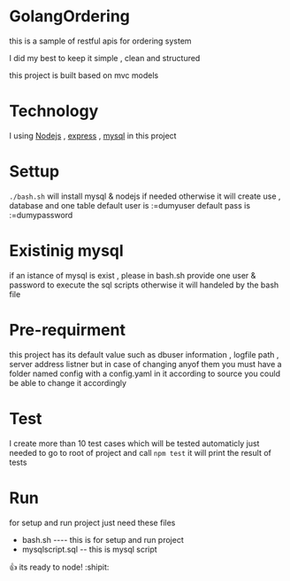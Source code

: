 # GolangOrdering
this is a sample of restful apis for ordering system

I did my best to keep it simple , clean and structured 

this project is built based on mvc models 

# Technology
I using [Nodejs](https://nodejs.org)  , [express](http://expressjs.com) , [mysql](https://www.mysql.com) in this project

# Settup
``` ./bash.sh ``` 
will install mysql & nodejs if needed otherwise it will create use , database and one table
default user is :=dumyuser
default pass is :=dumypassword

# Existinig mysql
if an istance of mysql is exist , please in bash.sh provide one user & password 
to execute the sql scripts
otherwise it will handeled by the bash file

# Pre-requirment
this project has its default value such as 
dbuser information , logfile path , server address listner 
but in case of changing anyof them 
you must have a folder named config
with a config.yaml in it according to source 
you could be able to change it accordingly

# Test
I create more than 10 test cases which will be tested automaticly
just needed to go to root of project and call
``` npm test ```
it will print the result of tests

# Run
for setup and run project just need these files
- bash.sh ---- this is for setup and run project
- mysqlscript.sql -- this is mysql script

:+1: its ready to node! :shipit:

